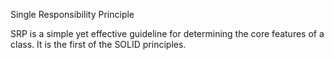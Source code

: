 Single Responsibility Principle

SRP is a simple yet effective guideline for determining the core features of a class. It is the first of the SOLID principles.